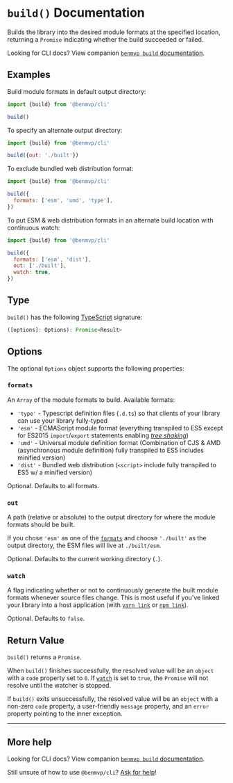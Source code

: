 # `build()` Documentation

Builds the library into the desired module formats at the specified location, returning a `Promise` indicating whether the build succeeded or failed.

Looking for CLI docs? View companion [`benmvp build` documentation](../cli/build.md).

## Examples

Build module formats in default output directory:

```js
import {build} from '@benmvp/cli'

build()
```

To specify an alternate output directory:

```js
import {build} from '@benmvp/cli'

build({out: './built'})
```

To exclude bundled web distribution format:

```js
import {build} from '@benmvp/cli'

build({
  formats: ['esm', 'umd', 'type'],
})
```

To put ESM & web distribution formats in an alternate build location with continuous watch:

```js
import {build} from '@benmvp/cli'

build({
  formats: ['esm', 'dist'],
  out: ['./built'],
  watch: true,
})
```

## Type

`build()` has the following [TypeScript](https://www.typescriptlang.org/) signature:

```js
([options]: Options): Promise<Result>
```

## Options

The optional `Options` object supports the following properties:

### `formats`

An `Array` of the module formats to build. Available formats:

- `'type'` - Typescript definition files (`.d.ts`) so that clients of your library can use your library fully-typed
- `'esm'` - ECMAScript module format (everything transpiled to ES5 except for ES2015 `import`/`export` statements enabling [_tree shaking_](https://webpack.js.org/guides/tree-shaking/))
- `'umd'` - Universal module definition format (Combination of CJS & AMD (asynchronous module definition) fully transpiled to ES5 includes minified version)
- `'dist'` - Bundled web distribution (`<script>` include fully transpiled to ES5 w/ a minified version)

Optional. Defaults to all formats.

### `out`

A path (relative or absolute) to the output directory for where the module formats should be built.

If you chose `'esm'` as one of the [`formats`](#formats) and choose `'./built'` as the output directory, the ESM files will live at `./built/esm`.

Optional. Defaults to the current working directory (`.`).

### `watch`

A flag indicating whether or not to continuously generate the built module formats whenever source files change. This is most useful if you've linked your library into a host application (with [`yarn link`](https://yarnpkg.com/lang/en/docs/cli/link/) or [`npm link`](https://docs.npmjs.com/cli/link)).

Optional. Defaults to `false`.

## Return Value

`build()` returns a `Promise`.

When `build()` finishes successfully, the resolved value will be an `object` with a `code` property set to `0`. If [`watch`](#watch) is set to `true`, the `Promise` will not resolve until the watcher is stopped.

If `build()` exits unsuccessfully, the resolved value will be an `object` with a non-zero `code` property, a user-friendly `message` property, and an `error` property pointing to the inner exception.

---

## More help

Looking for CLI docs? View companion [`benmvp build` documentation](../cli/build.md).

Still unsure of how to use `@benmvp/cli`? [Ask for help](https://github.com/benmvp/benmvp-cli/issues)!
